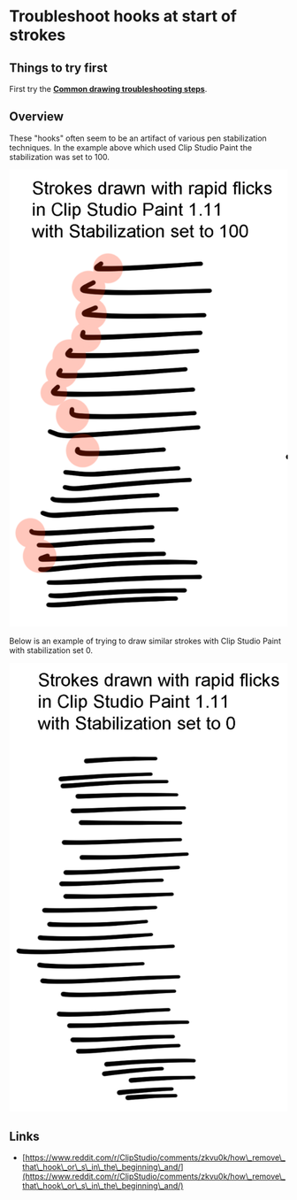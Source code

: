 # Troubleshoot hooks at start of strokes

## Things to try first

First try the [**Common drawing troubleshooting steps**](common-drawing-troubleshooting-steps.md).&#x20;



## Overview

These "hooks" often seem to be an artifact of various pen stabilization techniques. In the example above which used Clip Studio Paint the stabilization was set to 100.

![](<../.gitbook/assets/image (216).png>)

Below is an example of trying to draw similar strokes with Clip Studio Paint with stabilization set 0.

![](<../.gitbook/assets/image (285).png>)

## Links

* [https://www.reddit.com/r/ClipStudio/comments/zkvu0k/how\_remove\_that\_hook\_or\_s\_in\_the\_beginning\_and/](https://www.reddit.com/r/ClipStudio/comments/zkvu0k/how\_remove\_that\_hook\_or\_s\_in\_the\_beginning\_and/)

##

